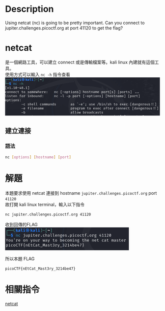 # Description
Using netcat (nc) is going to be pretty important. Can you connect to jupiter.challenges.picoctf.org at port 41120 to get the flag?

# netcat
是一個網路工具，可以建立 connect 或是傳輸檔案等。kali linux 內建就有這個工具。  
使用方式可以輸入 `nc -h` 指令查看  
![nc -h](../assets/whats_a_net_cat__1.png)
## 建立連接
### 語法  
```bash
nc [options] [hostname] [port]
```
# 解題
本題要求使用 netcat 連接到 hostname `jupiter.challenges.picoctf.org` port `41120`  
故打開 kali linux terminal，輸入以下指令
```bash
nc jupiter.challenges.picoctf.org 41120
```
收到回傳的FLAG  
![flag](../assets/whats_a_net_cat__2.png)
<!-- flag -->
所以本題 FLAG 
```text
picoCTF{nEtCat_Mast3ry_3214be47}
```

# 相關指令
[netcat](../Info/netcat.md)  